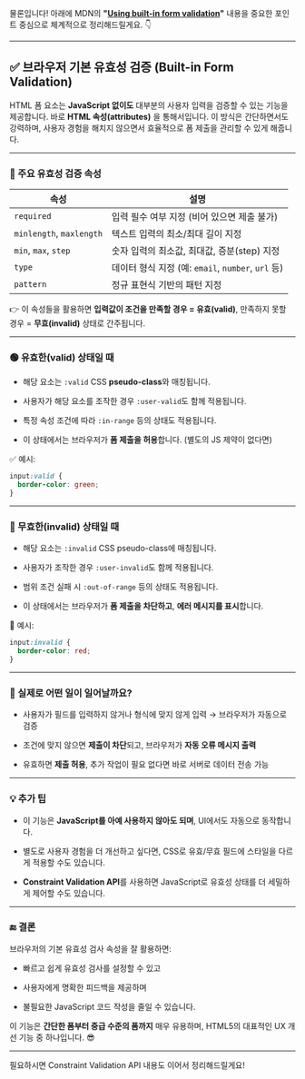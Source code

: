 물론입니다! 아래에 MDN의 **"[Using built-in form validation](https://developer.mozilla.org/en-US/docs/Learn_web_development/Extensions/Forms/Form_validation)"** 내용을 중요한 포인트 중심으로 체계적으로 정리해드릴게요. 👇

---

## ✅ 브라우저 기본 유효성 검증 (Built-in Form Validation)

HTML 폼 요소는 **JavaScript 없이도** 대부분의 사용자 입력을 검증할 수 있는 기능을 제공합니다. 바로 **HTML 속성(attributes)** 을 통해서입니다. 이 방식은 간단하면서도 강력하며, 사용자 경험을 해치지 않으면서 효율적으로 폼 제출을 관리할 수 있게 해줍니다.

---

### 📌 주요 유효성 검증 속성

|속성|설명|
|---|---|
|`required`|입력 필수 여부 지정 (비어 있으면 제출 불가)|
|`minlength`, `maxlength`|텍스트 입력의 최소/최대 길이 지정|
|`min`, `max`, `step`|숫자 입력의 최소값, 최대값, 증분(step) 지정|
|`type`|데이터 형식 지정 (예: `email`, `number`, `url` 등)|
|`pattern`|정규 표현식 기반의 패턴 지정|

👉 이 속성들을 활용하면 **입력값이 조건을 만족할 경우 = 유효(valid)**, 만족하지 못할 경우 = **무효(invalid)** 상태로 간주됩니다.

---

### 🟢 유효한(valid) 상태일 때

- 해당 요소는 `:valid` CSS **pseudo-class**와 매칭됩니다.
    
- 사용자가 해당 요소를 조작한 경우 `:user-valid`도 함께 적용됩니다.
    
- 특정 속성 조건에 따라 `:in-range` 등의 상태도 적용됩니다.
    
- 이 상태에서는 브라우저가 **폼 제출을 허용**합니다. (별도의 JS 제약이 없다면)
    

✅ 예시:

```css
input:valid {
  border-color: green;
}
```

---

### 🔴 무효한(invalid) 상태일 때

- 해당 요소는 `:invalid` CSS pseudo-class에 매칭됩니다.
    
- 사용자가 조작한 경우 `:user-invalid`도 함께 적용됩니다.
    
- 범위 조건 실패 시 `:out-of-range` 등의 상태도 적용됩니다.
    
- 이 상태에서는 브라우저가 **폼 제출을 차단하고**, **에러 메시지를 표시**합니다.
    

🚫 예시:

```css
input:invalid {
  border-color: red;
}
```

---

### 📌 실제로 어떤 일이 일어날까요?

- 사용자가 필드를 입력하지 않거나 형식에 맞지 않게 입력 → 브라우저가 자동으로 검증
    
- 조건에 맞지 않으면 **제출이 차단**되고, 브라우저가 **자동 오류 메시지 출력**
    
- 유효하면 **제출 허용**, 추가 작업이 필요 없다면 바로 서버로 데이터 전송 가능
    

---

### 💡 추가 팁

- 이 기능은 **JavaScript를 아예 사용하지 않아도 되며**, UI에서도 자동으로 동작합니다.
    
- 별도로 사용자 경험을 더 개선하고 싶다면, CSS로 유효/무효 필드에 스타일을 다르게 적용할 수도 있습니다.
    
- **Constraint Validation API**를 사용하면 JavaScript로 유효성 상태를 더 세밀하게 제어할 수도 있습니다.
    

---

### 🔚 결론

브라우저의 기본 유효성 검사 속성을 잘 활용하면:

- 빠르고 쉽게 유효성 검사를 설정할 수 있고
    
- 사용자에게 명확한 피드백을 제공하며
    
- 불필요한 JavaScript 코드 작성을 줄일 수 있습니다.
    

이 기능은 **간단한 폼부터 중급 수준의 폼까지** 매우 유용하며, HTML5의 대표적인 UX 개선 기능 중 하나입니다. 😎

---

필요하시면 Constraint Validation API 내용도 이어서 정리해드릴게요!